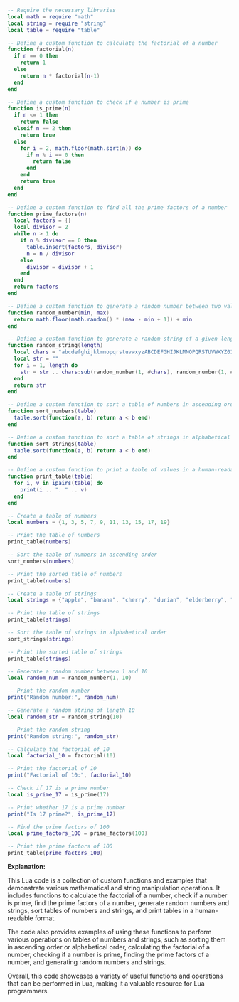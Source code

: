 ```lua
-- Require the necessary libraries
local math = require "math"
local string = require "string"
local table = require "table"

-- Define a custom function to calculate the factorial of a number
function factorial(n)
  if n == 0 then
    return 1
  else
    return n * factorial(n-1)
  end
end

-- Define a custom function to check if a number is prime
function is_prime(n)
  if n <= 1 then
    return false
  elseif n == 2 then
    return true
  else
    for i = 2, math.floor(math.sqrt(n)) do
      if n % i == 0 then
        return false
      end
    end
    return true
  end
end

-- Define a custom function to find all the prime factors of a number
function prime_factors(n)
  local factors = {}
  local divisor = 2
  while n > 1 do
    if n % divisor == 0 then
      table.insert(factors, divisor)
      n = n / divisor
    else
      divisor = divisor + 1
    end
  end
  return factors
end

-- Define a custom function to generate a random number between two values
function random_number(min, max)
  return math.floor(math.random() * (max - min + 1)) + min
end

-- Define a custom function to generate a random string of a given length
function random_string(length)
  local chars = "abcdefghijklmnopqrstuvwxyzABCDEFGHIJKLMNOPQRSTUVWXYZ0123456789"
  local str = ""
  for i = 1, length do
    str = str .. chars:sub(random_number(1, #chars), random_number(1, #chars))
  end
  return str
end

-- Define a custom function to sort a table of numbers in ascending order
function sort_numbers(table)
  table.sort(function(a, b) return a < b end)
end

-- Define a custom function to sort a table of strings in alphabetical order
function sort_strings(table)
  table.sort(function(a, b) return a < b end)
end

-- Define a custom function to print a table of values in a human-readable format
function print_table(table)
  for i, v in ipairs(table) do
    print(i .. ": " .. v)
  end
end

-- Create a table of numbers
local numbers = {1, 3, 5, 7, 9, 11, 13, 15, 17, 19}

-- Print the table of numbers
print_table(numbers)

-- Sort the table of numbers in ascending order
sort_numbers(numbers)

-- Print the sorted table of numbers
print_table(numbers)

-- Create a table of strings
local strings = {"apple", "banana", "cherry", "durian", "elderberry", "fig", "grape", "honeydew", "ice cream", "jackfruit"}

-- Print the table of strings
print_table(strings)

-- Sort the table of strings in alphabetical order
sort_strings(strings)

-- Print the sorted table of strings
print_table(strings)

-- Generate a random number between 1 and 10
local random_num = random_number(1, 10)

-- Print the random number
print("Random number:", random_num)

-- Generate a random string of length 10
local random_str = random_string(10)

-- Print the random string
print("Random string:", random_str)

-- Calculate the factorial of 10
local factorial_10 = factorial(10)

-- Print the factorial of 10
print("Factorial of 10:", factorial_10)

-- Check if 17 is a prime number
local is_prime_17 = is_prime(17)

-- Print whether 17 is a prime number
print("Is 17 prime?", is_prime_17)

-- Find the prime factors of 100
local prime_factors_100 = prime_factors(100)

-- Print the prime factors of 100
print_table(prime_factors_100)
```
**Explanation:**

This Lua code is a collection of custom functions and examples that demonstrate various mathematical and string manipulation operations. It includes functions to calculate the factorial of a number, check if a number is prime, find the prime factors of a number, generate random numbers and strings, sort tables of numbers and strings, and print tables in a human-readable format.

The code also provides examples of using these functions to perform various operations on tables of numbers and strings, such as sorting them in ascending order or alphabetical order, calculating the factorial of a number, checking if a number is prime, finding the prime factors of a number, and generating random numbers and strings.

Overall, this code showcases a variety of useful functions and operations that can be performed in Lua, making it a valuable resource for Lua programmers.